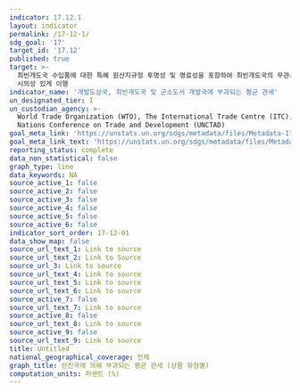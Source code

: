 ```yaml
---
indicator: 17.12.1
layout: indicator
permalink: /17-12-1/
sdg_goal: '17'
target_id: '17.12'
published: true
target: >-
  최빈개도국 수입품에 대한 특혜 원산지규정 투명성 및 명료성을 포함하여 최빈개도국의 무관세 및 수량규제 없는 시장접근에 대한 WTO 결정을
  시의성 있게 이행
indicator_name: '개발도상국, 최빈개도국 및 군소도서 개발국에 부과되는 평균 관세'
un_designated_tier: I
un_custodian_agency: >-
  World Trade Organization (WTO), The International Trade Centre (ITC), United
  Nations Conference on Trade and Development (UNCTAD)
goal_meta_link: 'https://unstats.un.org/sdgs/metadata/files/Metadata-17-12-01.pdf'
goal_meta_link_text: 'https://unstats.un.org/sdgs/metadata/files/Metadata-17-12-01.pdf'
reporting_status: complete
data_non_statistical: false
graph_type: line
data_keywords: NA
source_active_1: false
source_active_2: false
source_active_3: false
source_active_4: false
source_active_5: false
source_active_6: false
indicator_sort_order: 17-12-01
data_show_map: false
source_url_text_1: Link to source
source_url_text_2: Link to Source
source_url_3: Link to source
source_url_text_4: Link to source
source_url_text_5: Link to source
source_url_text_6: Link to source
source_active_7: false
source_url_text_7: Link to source
source_active_8: false
source_url_text_8: Link to source
source_active_9: false
source_url_text_9: Link to source
title: Untitled
national_geographical_coverage: 전체
graph_title: 선진국에 의해 부과되는 평균 관세 (상품 유형별)
computation_units: 퍼센트 (%)
---
```

